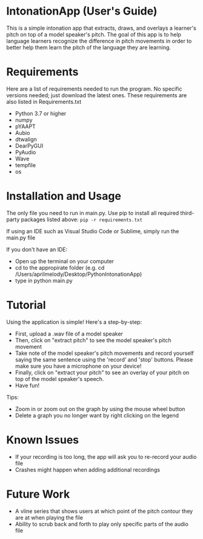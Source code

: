 # IntonationApp (User's Guide)

This is a simple intonation app that extracts, draws, and overlays a learner's pitch on top of a model speaker's pitch. The goal of this app is to help language learners recognize the difference in pitch movements in order to better help them learn the pitch of the language they are learning. 

# Requirements 
Here are a list of requirements needed to run the program. No specific versions needed; just download the latest ones. These requirements are also listed in Requirements.txt

* Python 3.7 or higher
* numpy
* pYAAPT
* Aubio
* dtwalign
* DearPyGUI
* PyAudio
* Wave
* tempfile
* os

# Installation and Usage
The only file you need to run in main.py. Use pip to install all required third-party packages listed above: `pip -r requirements.txt`

If using an IDE such as Visual Studio Code or Sublime, simply run the main.py file

If you don't have an IDE: 
* Open up the terminal on your computer
* cd to the appropirate folder (e.g. cd /Users/aprilmelody/Desktop/PythonIntonationApp)
* type in python main.py 

# Tutorial
Using the application is simple! Here's a step-by-step:
* First, upload a .wav file of a model speaker
* Then, click on "extract pitch" to see the model speaker's pitch movement
* Take note of the model speaker's pitch movements and record yourself saying the same sentence using the 'record' and 'stop' buttons. Please make sure you have a microphone on your device!
* Finally, click on "extract your pitch" to see an overlay of your pitch on top of the model speaker's speech. 
* Have fun!

Tips:
* Zoom in or zoom out on the graph by using the mouse wheel button
* Delete a graph you no longer want by right clicking on the legend

# Known Issues
* If your recording is too long, the app will ask you to re-record your audio file
* Crashes might happen when adding additional recordings

# Future Work
* A vline series that shows users at which point of the pitch contour they are at when playing the file
* Ability to scrub back and forth to play only specific parts of the audio file
